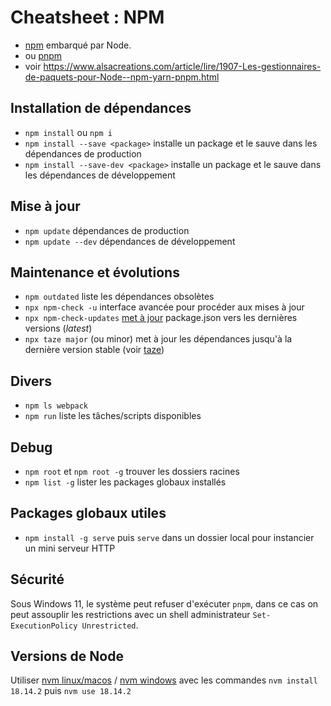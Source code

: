 # Cheatsheet : NPM

* [npm](https://www.npmjs.com/) embarqué par Node.
* ou [pnpm](https://pnpm.io/)
* voir <https://www.alsacreations.com/article/lire/1907-Les-gestionnaires-de-paquets-pour-Node--npm-yarn-pnpm.html>

## Installation de dépendances

* `npm install` ou `npm i`
* `npm install --save <package>` installe un package et le sauve dans les dépendances de production
* `npm install --save-dev <package>` installe un package et le sauve dans les dépendances de développement

## Mise à jour

* `npm update` dépendances de production
* `npm update --dev` dépendances de développement

## Maintenance et évolutions

* `npm outdated` liste les dépendances obsolètes
* `npx npm-check -u` interface avancée pour procéder aux mises à jour
* `npx npm-check-updates` [met à jour](https://www.npmjs.com/package/npm-check-updates) package.json vers les dernières versions (_latest_)
* `npx taze major` (ou minor) met à jour les dépendances jusqu'à la dernière version stable (voir [taze](https://github.com/antfu-collective/taze))

## Divers

* `npm ls webpack`
* `npm run` liste les tâches/scripts disponibles

## Debug

* `npm root` et `npm root -g` trouver les dossiers racines
* `npm list -g` lister les packages globaux installés

## Packages globaux utiles

* `npm install -g serve` puis `serve` dans un dossier local pour instancier un mini serveur HTTP

## Sécurité

Sous Windows 11, le système peut refuser d'exécuter `pnpm`, dans ce cas on peut assouplir les restrictions avec un shell administrateur `Set-ExecutionPolicy Unrestricted`.

## Versions de Node

Utiliser [nvm linux/macos](https://github.com/nvm-sh/nvm) / [nvm windows](https://github.com/coreybutler/nvm-windows) avec les commandes `nvm install 18.14.2` puis `nvm use 18.14.2`
